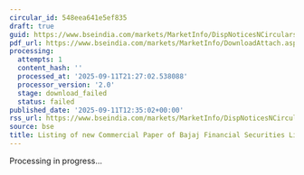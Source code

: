 ```yaml
---
circular_id: 548eea641e5ef835
draft: true
guid: https://www.bseindia.com/markets/MarketInfo/DispNoticesNCirculars.aspx?Noticeid={DB7C8442-8A8D-40AF-82EF-977412832768}&noticeno=20250911-56&dt=09/11/2025&icount=56&totcount=91&flag=0
pdf_url: https://www.bseindia.com/markets/MarketInfo/DownloadAttach.aspx?id=20250911-56&attachedId=
processing:
  attempts: 1
  content_hash: ''
  processed_at: '2025-09-11T21:27:02.538088'
  processor_version: '2.0'
  stage: download_failed
  status: failed
published_date: '2025-09-11T12:35:02+00:00'
rss_url: https://www.bseindia.com/markets/MarketInfo/DispNoticesNCirculars.aspx?Noticeid={DB7C8442-8A8D-40AF-82EF-977412832768}&noticeno=20250911-56&dt=09/11/2025&icount=56&totcount=91&flag=0
source: bse
title: Listing of new Commercial Paper of Bajaj Financial Securities Limited
---
```


Processing in progress...